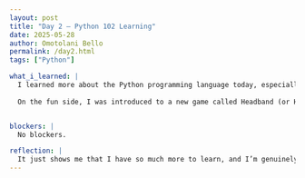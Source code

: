 ```yaml
---
layout: post
title: "Day 2 – Python 102 Learning"
date: 2025-05-28
author: Omotolani Bello
permalink: /day2.html
tags: ["Python"]

what_i_learned: |
  I learned more about the Python programming language today, especially how to create and work with sets and dictionaries. I now understand how to add items and change values in a dictionary, which is a big step forward for me. I also found it interesting that different types of brackets are used for certain commands, like when creating an empty set. 
  
  On the fun side, I was introduced to a new game called Headband (or Hedbanz), which I really enjoyed. It showed me how important it is to pay attention, think quickly, and stay focused when solving problems. 


blockers: |
  No blockers.

reflection: |
  It just shows me that I have so much more to learn, and I’m genuinely happy and excited about that. Today reminded me to stay open-minded because you really can learn or do anything if you put in the effort. I also got to learn a little more about the project I’ll be working on this summer, which makes everything feel more real and exciting. On top of that, I made a lot more progress on creating my website, which felt really rewarding. It’s been a productive and inspiring day overall.
---
```

